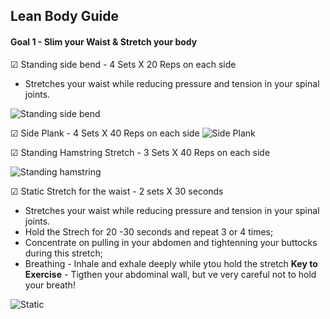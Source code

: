 ## Lean Body Guide
#### Goal 1 - Slim your Waist & Stretch your body
☑ Standing side bend - 4 Sets X 20 Reps on each side
- Stretches your waist while reducing pressure and tension in your spinal joints.

![Standing side bend](https://i.pinimg.com/originals/2f/99/0c/2f990cb1c506615126817ff60fb4601e.gif)

☑ Side Plank - 4 Sets X 40 Reps on each side
![Side Plank](https://i.pinimg.com/originals/76/96/48/769648b90e57ad26a4c19f2ba9489fac.gif)


☑ Standing Hamstring Stretch - 3 Sets X 40 Reps on each side

![Standing hamstring](https://thumbs.gfycat.com/AcidicSinfulDavidstiger-size_restricted.gif)


☑ Static Stretch for the waist - 2 sets X 30 seconds
- Stretches your waist while reducing pressure and tension in your spinal joints.
- Hold the Strech for 20 -30 seconds and repeat 3 or 4 times;
- Concentrate on pulling in your abdomen and tightenning your buttocks during this stretch;
- Breathing - Inhale and exhale deeply while ytou hold the stretch
**Key to Exercise** - Tigthen your abdominal wall, but ve very careful not to hold your breath! 

![Static](https://susarlapc.com/wp-content/uploads/2018/04/Illiotibial_Band.gif)
